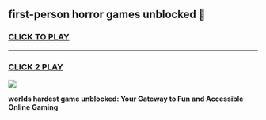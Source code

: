 
## first-person horror games unblocked 👋
<h3>
<a href="https://premium.freeplayer.one?title=first-person_horror_games_unblocked&ref=13F">CLICK TO PLAY</a></h3>
<hr>

<h3>
<a href="https://premium.freeplayer.one?title=first-person_horror_games_unblocked&ref=13F">CLICK 2 PLAY</a>
  
</h3>

<a href="https://premium.freeplayer.one?title=first-person_horror_games_unblocked&ref=12F/"><img src="https://clearcache.store/games.png"></a>


**worlds hardest game unblocked: Your Gateway to Fun and Accessible Online Gaming**
